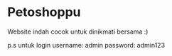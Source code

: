# Petoshoppu
Website indah cocok untuk dinikmati bersama :)

p.s untuk login
    username: admin
    password: admin123
